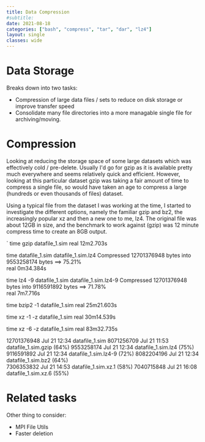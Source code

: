 ```yaml
---
title: Data Compression
#subtitle: 
date: 2021-08-18
categories: ["bash", "compress", "tar", "dar", "lz4"]
layout: single
classes: wide
---
```

# Data Storage #

Breaks down into two tasks:
* Compression of large data files / sets to reduce on disk storage or improve transfer speed
* Consolidate many file directories into a more managable single file for archiving/moving.


# Compression #
Looking at reducing the storage space of some large datasets which was effectively cold / pre-delete. Usually I'd go for gzip as it is available pretty much everywhere and seems relatively quick and efficient. However, looking at this particular dataset gzip was taking a fair amount of time to compress a single file, so would have taken an age to compress a large (hundreds or even thousands of files) dataset.

Using a typical file from the dataset I was working at the time, I started to investigate the different options, namely the familiar gzip and bz2, the increasingly popular xz and then a new one to me, lz4. The original file was about 12GB in size, and the benchmark to work against (gzip) was 12 minute compress time to create an 8GB output.

    
`
time gzip datafile_1.sim
real	12m2.703s

time datafile_1.sim datafile_1.sim.lz4
Compressed 12701376948 bytes into 9553258174 bytes ==> 75.21%                  
real	0m34.384s

time lz4 -9 datafile_1.sim datafile_1.sim.lz4-9
Compressed 12701376948 bytes into 9116591892 bytes ==> 71.78%                  
real	7m7.716s

time bzip2 -1 datafile_1.sim
real	25m21.603s

time xz -1 -z datafile_1.sim
real	30m14.539s

time xz -6 -z datafile_1.sim
real	83m32.735s


12701376948 Jul 21 12:34 datafile_1.sim
 8071256709 Jul 21 11:53 datafile_1.sim.gzip     		(64%)
 9553258174 Jul 21 12:34 datafile_1.sim.lz4		(75%)
 9116591892 Jul 21 12:34 datafile_1.sim.lz4-9		(72%)
 8082204196 Jul 21 12:34 datafile_1.sim.bz2		(64%)   
 7306353832 Jul 21 14:53 datafile_1.sim.xz.1      (58%)
 7040715848 Jul 21 16:08 datafile_1.sim.xz.6		(55%)
`   `
# Related tasks
Other thing to consider:
* MPI File Utils
* Faster deletion